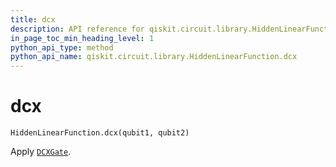 ```yaml
---
title: dcx
description: API reference for qiskit.circuit.library.HiddenLinearFunction.dcx
in_page_toc_min_heading_level: 1
python_api_type: method
python_api_name: qiskit.circuit.library.HiddenLinearFunction.dcx
---
```


# dcx

<span id="qiskit.circuit.library.HiddenLinearFunction.dcx" />

`HiddenLinearFunction.dcx(qubit1, qubit2)`

Apply [`DCXGate`](qiskit.circuit.library.DCXGate "qiskit.circuit.library.DCXGate").

